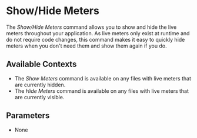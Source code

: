 # Show/Hide Meters

The *Show/Hide Meters* command allows you to show and hide the live meters throughout your application. As live meters
only exist at runtime and do not require code changes, this command makes it easy to quickly hide meters when you don't
need them and show them again if you do.

## Available Contexts

- The *Show Meters* command is available on any files with live meters that are currently hidden.
- The *Hide Meters* command is available on any files with live meters that are currently visible.

## Parameters

- None
